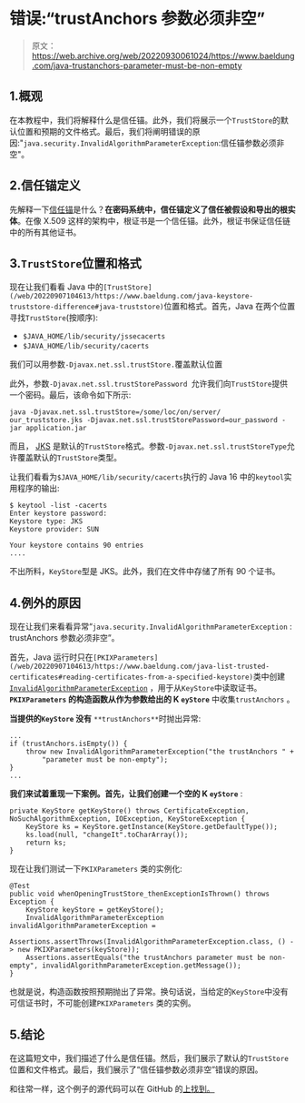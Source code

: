 # 错误:“trustAnchors 参数必须非空”

> 原文：<https://web.archive.org/web/20220930061024/https://www.baeldung.com/java-trustanchors-parameter-must-be-non-empty>

## 1.概观

在本教程中，我们将解释什么是信任锚。此外，我们将展示一个`TrustStore`的默认位置和预期的文件格式。最后，我们将阐明错误的原因:"`java.security.InvalidAlgorithmParameterException`:信任锚参数必须非空"。

## 2.信任锚定义

先解释一下[信任锚](https://web.archive.org/web/20220907104613/https://docs.oracle.com/en/java/javase/11/docs/api/java.base/java/security/cert/TrustAnchor.html)是什么？**在密码系统中，信任锚定义了信任被假设和导出的根实体**。在像 X.509 这样的架构中，根证书是一个信任锚。此外，根证书保证信任链中的所有其他证书。

## 3.`TrustStore`位置和格式

现在让我们看看 Java 中的`[TrustStore](/web/20220907104613/https://www.baeldung.com/java-keystore-truststore-difference#java-truststore)`位置和格式。首先，Java 在两个位置寻找`TrustStore`(按顺序):

*   `$JAVA_HOME/lib/security/jssecacerts`
*   `$JAVA_HOME/lib/security/cacerts`

我们可以用参数`-Djavax.net.ssl.trustStore.`覆盖默认位置

此外，参数`-Djavax.net.ssl.trustStorePassword `允许我们向`TrustStore`提供一个密码。最后，该命令如下所示:

```
java -Djavax.net.ssl.trustStore=/some/loc/on/server/ our_truststore.jks -Djavax.net.ssl.trustStorePassword=our_password -jar application.jar
```

而且， [JKS](/web/20220907104613/https://www.baeldung.com/convert-pem-to-jks#file-formats) 是默认的`TrustStore`格式。参数`-Djavax.net.ssl.trustStoreType`允许覆盖默认的`TrustStore`类型。

让我们看看为`$JAVA_HOME/lib/security/cacerts`执行的 Java 16 中的`keytool`实用程序的输出:

```
$ keytool -list -cacerts
Enter keystore password:
Keystore type: JKS
Keystore provider: SUN

Your keystore contains 90 entries
....
```

不出所料，`KeyStore`型是 JKS。此外，我们在文件中存储了所有 90 个证书。

## 4.例外的原因

现在让我们来看看异常“`java.security.InvalidAlgorithmParameterException` : trustAnchors 参数必须非空”。

首先，Java 运行时只在`[PKIXParameters](/web/20220907104613/https://www.baeldung.com/java-list-trusted-certificates#reading-certificates-from-a-specified-keystore)`类中创建 [`InvalidAlgorithmParameterException`](https://web.archive.org/web/20220907104613/https://cr.openjdk.java.net/~iris/se/11/latestSpec/api/java.base/java/security/InvalidAlgorithmParameterException.html) ，用于从`KeyStore`中读取证书。**`PKIXParameters` 的构造函数从作为参数给出的 K `eyStore`** 中收集`trustAnchors` 。

**当提供的`KeyStore` 没有** `**trustAnchors**`时抛出异常:

```
...
if (trustAnchors.isEmpty()) {
    throw new InvalidAlgorithmParameterException("the trustAnchors " +
        "parameter must be non-empty");
}
...
```

**我们来试着重现一下案例。首先，让我们创建一个空的 K `eyStore`** :

```
private KeyStore getKeyStore() throws CertificateException, NoSuchAlgorithmException, IOException, KeyStoreException {
    KeyStore ks = KeyStore.getInstance(KeyStore.getDefaultType());
    ks.load(null, "changeIt".toCharArray());
    return ks;
}
```

现在让我们测试一下`PKIXParameters` 类的实例化:

```
@Test
public void whenOpeningTrustStore_thenExceptionIsThrown() throws Exception {
    KeyStore keyStore = getKeyStore();
    InvalidAlgorithmParameterException invalidAlgorithmParameterException =
      Assertions.assertThrows(InvalidAlgorithmParameterException.class, () -> new PKIXParameters(keyStore));
    Assertions.assertEquals("the trustAnchors parameter must be non-empty", invalidAlgorithmParameterException.getMessage());
}
```

也就是说，构造函数按照预期抛出了异常。换句话说，当给定的`KeyStore`中没有可信证书时，不可能创建`PKIXParameters` 类的实例。

## 5.结论

在这篇短文中，我们描述了什么是信任锚。然后，我们展示了默认的`TrustStore`位置和文件格式。最后，我们展示了“信任锚参数必须非空”错误的原因。

和往常一样，这个例子的源代码可以在 GitHub 的[上找到。](https://web.archive.org/web/20220907104613/https://github.com/eugenp/tutorials/tree/master/core-java-modules/core-java-security-3)